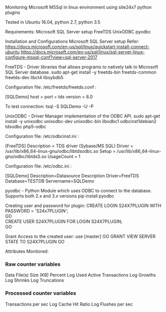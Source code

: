 Monitoring Microsoft MSSql in linux environment using site24x7 python plugins

Tested in Ubuntu 16.04, python 2.7, python 3.5

Requirements:
Microsoft SQL Server setup
FreeTDS
UnixODBC
pyodbc


Installation and Configurations
Microsoft SQL Server setup
Refer: https://docs.microsoft.com/en-us/sql/linux/quickstart-install-connect-ubuntu
	     https://docs.microsoft.com/en-us/sql/linux/sql-server-linux-configure-mssql-conf?view=sql-server-2017


FreeTDS - Driver libraries that allows programs to natively talk to Microsoft SQL Server database.
sudo apt-get install -y freetds-bin freetds-common freetds-dev libct4 libsybdb5

Configuration file:  /etc/freetds/freetds.conf :

[SQLDemo]
host = <ip address of the computer running SQL Server>
port = <port>
tds version = 8.0

To test connection:
tsql -S SQLDemo -U <username> -P <password>


UnixODBC - Driver Manager implementation of the ODBC API.
sudo apt-get install -y unixodbc unixodbc-dev unixodbc-bin libodbc1 odbcinst1debian2 tdsodbc php5-odbc

Configuration file:  /etc/odbcinst.ini :

[FreeTDS]
Description = TDS driver (Sybase/MS SQL)
Driver = /usr/lib/x86_64-linux-gnu/odbc/libtdsodbc.so
Setup =  /usr/lib/x86_64-linux-gnu/odbc/libtdsS.so
UsageCount = 1

Configuration file:  /etc/odbc.ini :

[SQLDemo]
Description=Datasource Description
Driver=FreeTDS
Database=TESTDB
Servername=SQLDemo


pyodbc - Python Module which uses ODBC to connect to the database. Supports both 2.x and 3.x versions
pip install pyodbc


Creating user and password for plugin:
CREATE LOGIN S24X7PLUGIN WITH PASSWORD = 'S24x7PLUGIN';  
GO  
CREATE USER S24X7PLUGIN FOR LOGIN S24X7PLUGIN;  
GO  

Grant Access to the created user:
use [master]
GO
GRANT VIEW SERVER STATE TO S24X7PLUGIN
GO

Attributes Monitored:
### Raw counter variables
Data File(s) Size (KB)
Percent Log Used
Active Transactions
Log Growths
Log Shrinks
Log Truncations

### Processed counter variables
Transactions per sec
Log Cache Hit Ratio
Log Flushes per sec


